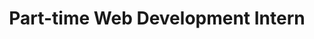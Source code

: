 ---
supressed: true
title: "Part-time Web Development Intern"
begin: 2013-12-01
end: 2015-12-01
company: "Interlegis"
companyURL: "https://www12.senado.leg.br/interlegis"
companyIcon:
  <svg xmlns="http://www.w3.org/2000/svg" width="16" height="18" fill="none" viewBox="0 0 16 18">
    <path fill="#032974" d="M16 .303H7.467c0 7.377-1.091 12.54-2.372 15.115 1.372 1.751 1.692 1.818 2.972 1.818 4-.467 7.8-5.4 7.933-16.933Z"/>
    <path fill="#05A255" d="M3.067 8.836h-2c0 5.731.994 8.384 2.2 8.4 1.544 0 3.812.002 4.8 0-1.28 0-1.6-.067-2.972-1.819-.965-1.366-1.702-3.53-2.028-6.58Z"/>
    <circle cx="2.2" cy="5.436" r="2.2" fill="#F4B708"/>
  </svg>
hiddenFromATS: true
---